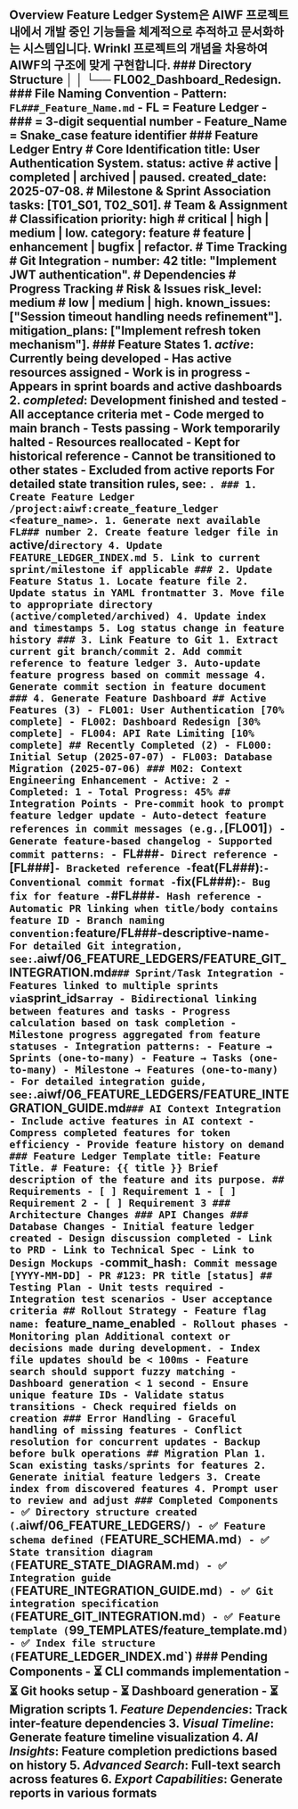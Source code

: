 ## Overview Feature Ledger System은 AIWF 프로젝트 내에서 개발 중인 기능들을 체계적으로 추적하고 문서화하는 시스템입니다. Wrinkl 프로젝트의 개념을 차용하여 AIWF의 구조에 맞게 구현합니다. ### Directory Structure │  │  └── FL002_Dashboard_Redesign. ### File Naming Convention - Pattern: `FL###_Feature_Name.md` - FL = Feature Ledger - ### = 3-digit sequential number - Feature_Name = Snake_case feature identifier ### Feature Ledger Entry # Core Identification title: User Authentication System. status: active # active | completed | archived | paused. created_date: 2025-07-08. # Milestone & Sprint Association tasks: [T01_S01, T02_S01]. # Team & Assignment # Classification priority: high # critical | high | medium | low. category: feature # feature | enhancement | bugfix | refactor. # Time Tracking # Git Integration - number: 42 title: "Implement JWT authentication". # Dependencies # Progress Tracking # Risk & Issues risk_level: medium # low | medium | high. known_issues: ["Session timeout handling needs refinement"]. mitigation_plans: ["Implement refresh token mechanism"]. ### Feature States 1. *active*: Currently being developed - Has active resources assigned - Work is in progress - Appears in sprint boards and active dashboards 2. *completed*: Development finished and tested - All acceptance criteria met - Code merged to main branch - Tests passing - Work temporarily halted - Resources reallocated - Kept for historical reference - Cannot be transitioned to other states - Excluded from active reports For detailed state transition rules, see: `. ### 1. Create Feature Ledger /project:aiwf:create_feature_ledger <feature_name>. 1. Generate next available FL### number 2. Create feature ledger file in `active/` directory 4. Update FEATURE_LEDGER_INDEX.md 5. Link to current sprint/milestone if applicable ### 2. Update Feature Status 1. Locate feature file 2. Update status in YAML frontmatter 3. Move file to appropriate directory (active/completed/archived) 4. Update index and timestamps 5. Log status change in feature history ### 3. Link Feature to Git 1. Extract current git branch/commit 2. Add commit reference to feature ledger 3. Auto-update feature progress based on commit message 4. Generate commit section in feature document ### 4. Generate Feature Dashboard ## Active Features (3) - FL001: User Authentication [70% complete] - FL002: Dashboard Redesign [30% complete] - FL004: API Rate Limiting [10% complete] ## Recently Completed (2) - FL000: Initial Setup (2025-07-07) - FL003: Database Migration (2025-07-06) ### M02: Context Engineering Enhancement - Active: 2 - Completed: 1 - Total Progress: 45% ## Integration Points - Pre-commit hook to prompt feature ledger update - Auto-detect feature references in commit messages (e.g., `[FL001]`) - Generate feature-based changelog - Supported commit patterns: - `FL###` - Direct reference - `[FL###]` - Bracketed reference - `feat(FL###):` - Conventional commit format - `fix(FL###):` - Bug fix for feature - `#FL###` - Hash reference - Automatic PR linking when title/body contains feature ID - Branch naming convention: `feature/FL###-descriptive-name` - For detailed Git integration, see: `.aiwf/06_FEATURE_LEDGERS/FEATURE_GIT_INTEGRATION.md` ### Sprint/Task Integration - Features linked to multiple sprints via `sprint_ids` array - Bidirectional linking between features and tasks - Progress calculation based on task completion - Milestone progress aggregated from feature statuses - Integration patterns: - Feature → Sprints (one-to-many) - Feature → Tasks (one-to-many) - Milestone → Features (one-to-many) - For detailed integration guide, see: `.aiwf/06_FEATURE_LEDGERS/FEATURE_INTEGRATION_GUIDE.md` ### AI Context Integration - Include active features in AI context - Compress completed features for token efficiency - Provide feature history on demand ### Feature Ledger Template title: Feature Title. # Feature: {{ title }} Brief description of the feature and its purpose. ## Requirements - [ ] Requirement 1 - [ ] Requirement 2 - [ ] Requirement 3 ### Architecture Changes ### API Changes ### Database Changes - Initial feature ledger created - Design discussion completed - Link to PRD - Link to Technical Spec - Link to Design Mockups - `commit_hash`: Commit message [YYYY-MM-DD] - PR #123: PR title [status] ## Testing Plan - Unit tests required - Integration test scenarios - User acceptance criteria ## Rollout Strategy - Feature flag name: `feature_name_enabled` - Rollout phases - Monitoring plan Additional context or decisions made during development. - Index file updates should be < 100ms - Feature search should support fuzzy matching - Dashboard generation < 1 second - Ensure unique feature IDs - Validate status transitions - Check required fields on creation ### Error Handling - Graceful handling of missing features - Conflict resolution for concurrent updates - Backup before bulk operations ## Migration Plan 1. Scan existing tasks/sprints for features 2. Generate initial feature ledgers 3. Create index from discovered features 4. Prompt user to review and adjust ### Completed Components - ✅ Directory structure created (`.aiwf/06_FEATURE_LEDGERS/`) - ✅ Feature schema defined (`FEATURE_SCHEMA.md`) - ✅ State transition diagram (`FEATURE_STATE_DIAGRAM.md`) - ✅ Integration guide (`FEATURE_INTEGRATION_GUIDE.md`) - ✅ Git integration specification (`FEATURE_GIT_INTEGRATION.md`) - ✅ Feature template (`99_TEMPLATES/feature_template.md`) - ✅ Index file structure (`FEATURE_LEDGER_INDEX.md`) ### Pending Components - ⏳ CLI commands implementation - ⏳ Git hooks setup - ⏳ Dashboard generation - ⏳ Migration scripts 1. *Feature Dependencies*: Track inter-feature dependencies 3. *Visual Timeline*: Generate feature timeline visualization 4. *AI Insights*: Feature completion predictions based on history 5. *Advanced Search*: Full-text search across features 6. *Export Capabilities*: Generate reports in various formats